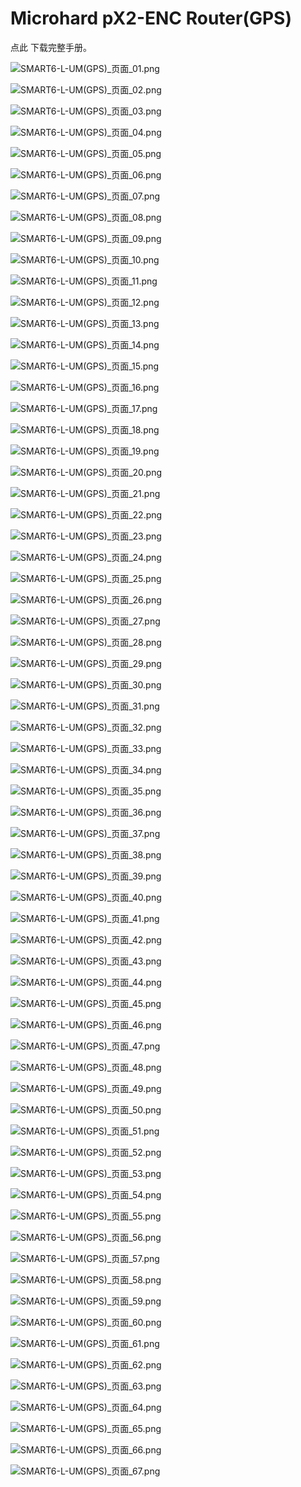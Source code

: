 # Microhard pX2-ENC Router(GPS)

<p>点此 <resource src="../resources/SMART6-L-UM(GPS)/SMART6-L-UM(GPS).pdf" text="下载完整手册"/>下载完整手册。</p>

![SMART6-L-UM(GPS)_页面_01.png](../resources/SMART6-L-UM(GPS)/SMART6-L-UM(GPS)_页面_01.png)

![SMART6-L-UM(GPS)_页面_02.png](../resources/SMART6-L-UM(GPS)/SMART6-L-UM(GPS)_页面_02.png)

![SMART6-L-UM(GPS)_页面_03.png](../resources/SMART6-L-UM(GPS)/SMART6-L-UM(GPS)_页面_03.png)

![SMART6-L-UM(GPS)_页面_04.png](../resources/SMART6-L-UM(GPS)/SMART6-L-UM(GPS)_页面_04.png)

![SMART6-L-UM(GPS)_页面_05.png](../resources/SMART6-L-UM(GPS)/SMART6-L-UM(GPS)_页面_05.png)

![SMART6-L-UM(GPS)_页面_06.png](../resources/SMART6-L-UM(GPS)/SMART6-L-UM(GPS)_页面_06.png)

![SMART6-L-UM(GPS)_页面_07.png](../resources/SMART6-L-UM(GPS)/SMART6-L-UM(GPS)_页面_07.png)

![SMART6-L-UM(GPS)_页面_08.png](../resources/SMART6-L-UM(GPS)/SMART6-L-UM(GPS)_页面_08.png)

![SMART6-L-UM(GPS)_页面_09.png](../resources/SMART6-L-UM(GPS)/SMART6-L-UM(GPS)_页面_09.png)

![SMART6-L-UM(GPS)_页面_10.png](../resources/SMART6-L-UM(GPS)/SMART6-L-UM(GPS)_页面_10.png)

![SMART6-L-UM(GPS)_页面_11.png](../resources/SMART6-L-UM(GPS)/SMART6-L-UM(GPS)_页面_11.png)

![SMART6-L-UM(GPS)_页面_12.png](../resources/SMART6-L-UM(GPS)/SMART6-L-UM(GPS)_页面_12.png)

![SMART6-L-UM(GPS)_页面_13.png](../resources/SMART6-L-UM(GPS)/SMART6-L-UM(GPS)_页面_13.png)

![SMART6-L-UM(GPS)_页面_14.png](../resources/SMART6-L-UM(GPS)/SMART6-L-UM(GPS)_页面_14.png)

![SMART6-L-UM(GPS)_页面_15.png](../resources/SMART6-L-UM(GPS)/SMART6-L-UM(GPS)_页面_15.png)

![SMART6-L-UM(GPS)_页面_16.png](../resources/SMART6-L-UM(GPS)/SMART6-L-UM(GPS)_页面_16.png)

![SMART6-L-UM(GPS)_页面_17.png](../resources/SMART6-L-UM(GPS)/SMART6-L-UM(GPS)_页面_17.png)

![SMART6-L-UM(GPS)_页面_18.png](../resources/SMART6-L-UM(GPS)/SMART6-L-UM(GPS)_页面_18.png)

![SMART6-L-UM(GPS)_页面_19.png](../resources/SMART6-L-UM(GPS)/SMART6-L-UM(GPS)_页面_19.png)

![SMART6-L-UM(GPS)_页面_20.png](../resources/SMART6-L-UM(GPS)/SMART6-L-UM(GPS)_页面_20.png)

![SMART6-L-UM(GPS)_页面_21.png](../resources/SMART6-L-UM(GPS)/SMART6-L-UM(GPS)_页面_21.png)

![SMART6-L-UM(GPS)_页面_22.png](../resources/SMART6-L-UM(GPS)/SMART6-L-UM(GPS)_页面_22.png)

![SMART6-L-UM(GPS)_页面_23.png](../resources/SMART6-L-UM(GPS)/SMART6-L-UM(GPS)_页面_23.png)

![SMART6-L-UM(GPS)_页面_24.png](../resources/SMART6-L-UM(GPS)/SMART6-L-UM(GPS)_页面_24.png)

![SMART6-L-UM(GPS)_页面_25.png](../resources/SMART6-L-UM(GPS)/SMART6-L-UM(GPS)_页面_25.png)

![SMART6-L-UM(GPS)_页面_26.png](../resources/SMART6-L-UM(GPS)/SMART6-L-UM(GPS)_页面_26.png)

![SMART6-L-UM(GPS)_页面_27.png](../resources/SMART6-L-UM(GPS)/SMART6-L-UM(GPS)_页面_27.png)

![SMART6-L-UM(GPS)_页面_28.png](../resources/SMART6-L-UM(GPS)/SMART6-L-UM(GPS)_页面_28.png)

![SMART6-L-UM(GPS)_页面_29.png](../resources/SMART6-L-UM(GPS)/SMART6-L-UM(GPS)_页面_29.png)

![SMART6-L-UM(GPS)_页面_30.png](../resources/SMART6-L-UM(GPS)/SMART6-L-UM(GPS)_页面_30.png)

![SMART6-L-UM(GPS)_页面_31.png](../resources/SMART6-L-UM(GPS)/SMART6-L-UM(GPS)_页面_31.png)

![SMART6-L-UM(GPS)_页面_32.png](../resources/SMART6-L-UM(GPS)/SMART6-L-UM(GPS)_页面_32.png)

![SMART6-L-UM(GPS)_页面_33.png](../resources/SMART6-L-UM(GPS)/SMART6-L-UM(GPS)_页面_33.png)

![SMART6-L-UM(GPS)_页面_34.png](../resources/SMART6-L-UM(GPS)/SMART6-L-UM(GPS)_页面_34.png)

![SMART6-L-UM(GPS)_页面_35.png](../resources/SMART6-L-UM(GPS)/SMART6-L-UM(GPS)_页面_35.png)

![SMART6-L-UM(GPS)_页面_36.png](../resources/SMART6-L-UM(GPS)/SMART6-L-UM(GPS)_页面_36.png)

![SMART6-L-UM(GPS)_页面_37.png](../resources/SMART6-L-UM(GPS)/SMART6-L-UM(GPS)_页面_37.png)

![SMART6-L-UM(GPS)_页面_38.png](../resources/SMART6-L-UM(GPS)/SMART6-L-UM(GPS)_页面_38.png)

![SMART6-L-UM(GPS)_页面_39.png](../resources/SMART6-L-UM(GPS)/SMART6-L-UM(GPS)_页面_39.png)

![SMART6-L-UM(GPS)_页面_40.png](../resources/SMART6-L-UM(GPS)/SMART6-L-UM(GPS)_页面_40.png)

![SMART6-L-UM(GPS)_页面_41.png](../resources/SMART6-L-UM(GPS)/SMART6-L-UM(GPS)_页面_41.png)

![SMART6-L-UM(GPS)_页面_42.png](../resources/SMART6-L-UM(GPS)/SMART6-L-UM(GPS)_页面_42.png)

![SMART6-L-UM(GPS)_页面_43.png](../resources/SMART6-L-UM(GPS)/SMART6-L-UM(GPS)_页面_43.png)

![SMART6-L-UM(GPS)_页面_44.png](../resources/SMART6-L-UM(GPS)/SMART6-L-UM(GPS)_页面_44.png)

![SMART6-L-UM(GPS)_页面_45.png](../resources/SMART6-L-UM(GPS)/SMART6-L-UM(GPS)_页面_45.png)

![SMART6-L-UM(GPS)_页面_46.png](../resources/SMART6-L-UM(GPS)/SMART6-L-UM(GPS)_页面_46.png)

![SMART6-L-UM(GPS)_页面_47.png](../resources/SMART6-L-UM(GPS)/SMART6-L-UM(GPS)_页面_47.png)

![SMART6-L-UM(GPS)_页面_48.png](../resources/SMART6-L-UM(GPS)/SMART6-L-UM(GPS)_页面_48.png)

![SMART6-L-UM(GPS)_页面_49.png](../resources/SMART6-L-UM(GPS)/SMART6-L-UM(GPS)_页面_49.png)

![SMART6-L-UM(GPS)_页面_50.png](../resources/SMART6-L-UM(GPS)/SMART6-L-UM(GPS)_页面_50.png)

![SMART6-L-UM(GPS)_页面_51.png](../resources/SMART6-L-UM(GPS)/SMART6-L-UM(GPS)_页面_51.png)

![SMART6-L-UM(GPS)_页面_52.png](../resources/SMART6-L-UM(GPS)/SMART6-L-UM(GPS)_页面_52.png)

![SMART6-L-UM(GPS)_页面_53.png](../resources/SMART6-L-UM(GPS)/SMART6-L-UM(GPS)_页面_53.png)

![SMART6-L-UM(GPS)_页面_54.png](../resources/SMART6-L-UM(GPS)/SMART6-L-UM(GPS)_页面_54.png)

![SMART6-L-UM(GPS)_页面_55.png](../resources/SMART6-L-UM(GPS)/SMART6-L-UM(GPS)_页面_55.png)

![SMART6-L-UM(GPS)_页面_56.png](../resources/SMART6-L-UM(GPS)/SMART6-L-UM(GPS)_页面_56.png)

![SMART6-L-UM(GPS)_页面_57.png](../resources/SMART6-L-UM(GPS)/SMART6-L-UM(GPS)_页面_57.png)

![SMART6-L-UM(GPS)_页面_58.png](../resources/SMART6-L-UM(GPS)/SMART6-L-UM(GPS)_页面_58.png)

![SMART6-L-UM(GPS)_页面_59.png](../resources/SMART6-L-UM(GPS)/SMART6-L-UM(GPS)_页面_59.png)

![SMART6-L-UM(GPS)_页面_60.png](../resources/SMART6-L-UM(GPS)/SMART6-L-UM(GPS)_页面_60.png)

![SMART6-L-UM(GPS)_页面_61.png](../resources/SMART6-L-UM(GPS)/SMART6-L-UM(GPS)_页面_61.png)

![SMART6-L-UM(GPS)_页面_62.png](../resources/SMART6-L-UM(GPS)/SMART6-L-UM(GPS)_页面_62.png)

![SMART6-L-UM(GPS)_页面_63.png](../resources/SMART6-L-UM(GPS)/SMART6-L-UM(GPS)_页面_63.png)

![SMART6-L-UM(GPS)_页面_64.png](../resources/SMART6-L-UM(GPS)/SMART6-L-UM(GPS)_页面_64.png)

![SMART6-L-UM(GPS)_页面_65.png](../resources/SMART6-L-UM(GPS)/SMART6-L-UM(GPS)_页面_65.png)

![SMART6-L-UM(GPS)_页面_66.png](../resources/SMART6-L-UM(GPS)/SMART6-L-UM(GPS)_页面_66.png)

![SMART6-L-UM(GPS)_页面_67.png](../resources/SMART6-L-UM(GPS)/SMART6-L-UM(GPS)_页面_67.png)
